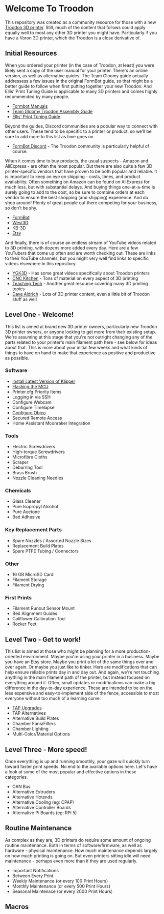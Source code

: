 # Welcome To Troodon
This repository was created as a community resource for those with a new [Troodon 3D printer](https://www.formbot3d.com/collections/troodon-390). Still, much of the content that follows could apply equally well to most any other 3D printer you might have. Particularly if you have a Voron 3D printer, which the Troodon is a close derivative of. 

## Initial Resources
When you ordered your printer (in the case of Troodon, at least) you were likely sent a copy of the user manual for your printer. There's an online version, as well as alternative guides. The Team Gloomy guide actually addressess a few issues in the original FormBot guide, so that might be a better guide to follow when first putting together your new Troodon. And Ellis' Print Tuning Guide is applicable to many 3D printers and comes highly recommended by many people.

- [Formbot Manuals](https://www.formbot3d.com/pages/user-manual-53)
- [Team Gloomy Troodon Assembly Guide](https://teamgloomy.github.io/troodon_v2_assembly.html)
- [Ellis' Print Tuning Guide](https://ellis3dp.com/Print-Tuning-Guide/)

Beyond the guides, Discord communities are a popular way to connect with other users. These tend to be specific to a printer or product, so we'll be sure to add more to this list as time goes on.

- [FormBot Discord](https://discord.gg/spAGFK2PnN) - The Troodon community is particularly helpful of course.

When it comes time to buy products, the usual suspects - Amazon and AliExpress - are often the most popular. But there are also quite a few 3D printer-specific vendors that have proven to be both popular and reliable. 
It is important to keep an eye on shipping - costs, times, and product availability. Often something on Amazon can be found on AliExpress for much less, but with substantial delays. And buying things one-at-a-time is
surely going to add to the cost, so be sure to combine orders at each vendor to ensure the best shopping (and shipping) experience. And do shop around! Plenty of great people out there competing for your business, so don't be shy.

- [FormBot](https://www.formbot3d.com/)
- [West3D](https://west3d.com/)
- [KB-3D](https://kb-3d.com/store/)
- [Etsy](https://www.etsy.com/market/voron_printer)

And finally, there is of course an endless stream of YouTube videos related to 3D printing, with dozens more added every day. Here are a few YouTubers that come up often and are worth checking out. These are links to their YouTube channels, but you might very well find links to specific videos elsewhere in this repository.

- [YGK3D](https://www.youtube.com/@ygk3d) - Has some great videos specifically about Troodon printers
- [CNC Kitchen](https://www.youtube.com/@CNCKitchen) - Tons of material on every aspect of 3D printing
- [Teaching Tech](https://www.youtube.com/@TeachingTech) - Another great resource covering many 3D printing topics
- [Dave Aldrich](https://www.youtube.com/@designbydave) - Lots of 3D printer content, even a little bit of Troodon stuff as well
  
## Level One - Welcome! 
This list is aimed at brand new 3D printer owners, particularly new Troodon 3D printer owners, or anyone looking to get more from their existing setup. We're assuming at this stage that you're not outright changing any of the parts related to your printer's main filament path here - see below for ideas about that. This is more about your initial few weeks and what kinds of things to have on hand to make that experience as positive and productive as possible.

### Software
- [Install Latest Version of Klipper](https://github.com/500Foods/WelcomeToTroodon/blob/main/klipper.md)
- [Flashing the MCU](https://github.com/500Foods/WelcomeToTroodon/blob/main/flash_mcu.md)
- Printer.cfg Priority Items
- Logging in via SSH
- Configure Webcam
- Configure Timelapse
- [Configure Obico](https://github.com/500Foods/WelcomeToTroodon/blob/main/Obico.md)
- Secured Remote Access
- Home Assistant Moonraker Integration
  
### Tools
- Electric Screwdrivers
- High-torque Screwdrivers
- Microfibre Cloths
- Scraper
- Deburring Tool
- Brass Brush
- Nozzle Cleaning Needles

### Chemicals
- Glass Cleaner
- Pure Isopropyl Alcohol
- Pure Acetone
- Bed Adhesive

### Key Replacement Parts
- Spare Nozzles / Assorted Nozzle Sizes
- Replacement Build Plates
- Spare PTFE Tubing / Connectors
  
### Other
- 16 GB MicroSD Card
- Filament Storage
- Filament Drying
 
### First Prints
- Filament Runout Sensor Mount
- Bed Alignment Guides
- Califlower Calibration Tool
- Rocker Feet
  
 
## Level Two - Get to work!
This list is aimed at those who might be planning for a more production-oriented environment. Maybe you're using your printer in a business. Maybe you have an Etsy store. Maybe you print a lot of the same things over and over again. Or maybe you just like to tinker. Here are modifications that can help ensure reliable prints day in and day out. And again, we're not touching anything in the main filament path of the printer, but instead focused on everything around it. Often, small updates or modifications can make a big difference in the day-to-day experience. These are intended to be on the less expensive and easy-to-implement side of the fence, accessible to most everyone without too much of a learning curve.

- [TAP Upgrades](https://github.com/500Foods/WelcomeToTroodon/blob/main/tap_upgrades.md)
- TAP Alternatives
- Alternative Build Plates
- Chamber Fans/Filters
- Chamber Lighting
- Multi-Color/Material Options
  
## Level Three - More speed!
Once everything is up and running smoothly, your gaze will quickly turn toward faster print speeds. No end to the available options here. Let's have a look at some of the most popular and effective options in these categories.

- CAN Bus
- Alternative Extruders
- Alternative Hotends
- Alternative Cooling (eg: CPAP)
- Alternative Controller Boards
- Alternative Pi Boards (eg: RPi 5)

## Routine Maintenance
As complex as they are, 3D printers do require some amount of ongoing routine maintenance. Both in terms of software/firmware, as well as hardware - physical maintenance. How much maintenance depends largely on how much printing is going on. But even printers sitting idle will need maintenance - perhaps even more than if they are used regularly. 

- Important Notifications
- Between Every Print
- Weekly Maintenance (or every 100 Print Hours)
- Monthly Maintenance (or every 500 Print Hours)
- Seasonal Maintenace (or every 2000 Print Hours)


## Macros

